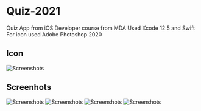 # Quiz-2021
Quiz App from iOS Developer course from MDA
Used Xcode 12.5 and Swift
For icon used Adobe Photoshop 2020

## Icon
![Screenshots](https://github.com/Evgen-ios/Quiz-2021/blob/main/Quiz%202021/App/Assets.xcassets/AppIcon.appiconset/256.png?raw=true)

## Screenhots
![Screenshots](https://github.com/Evgen-ios/Quiz-2021/blob/main/Quiz%202021/Screenshots/10.59.45.png?raw=true)
![Screenshots](https://github.com/Evgen-ios/Quiz-2021/blob/main/Quiz%202021/Screenshots/10.59.58.png?raw=true)
![Screenshots](https://github.com/Evgen-ios/Quiz-2021/blob/main/Quiz%202021/Screenshots/11.00.10.png?raw=true)
![Screenshots](https://github.com/Evgen-ios/Quiz-2021/blob/main/Quiz%202021/Screenshots/11.00.20.png?raw=true)
